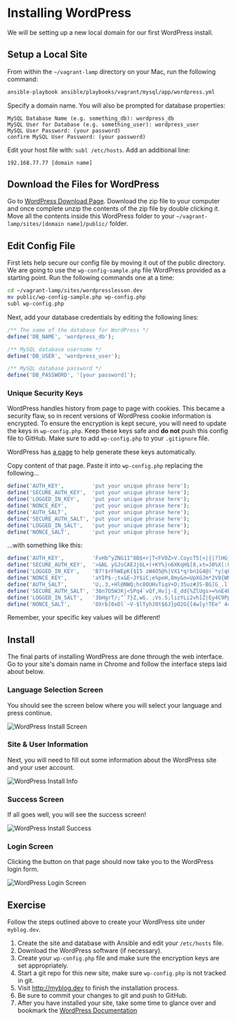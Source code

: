 # Installing WordPress

We will be setting up a new local domain for our first WordPress install.

## Setup a Local Site

From within the `~/vagrant-lamp` directory on your Mac, run the following command:

```bash
ansible-playbook ansible/playbooks/vagrant/mysql/app/wordpress.yml
```

Specify a domain name. You will also be prompted for database properties:

    MySQL Database Name (e.g. something_db): wordpress_db
    MySQL User for Database (e.g. something_user): wordpress_user
    MySQL User Password: (your password)
    confirm MySQL User Password: (your password)

Edit your host file with: `subl /etc/hosts`. Add an additional line:

    192.168.77.77 [domain name]

## Download the Files for WordPress

Go to [WordPress Download Page](https://wordpress.org/download/). Download the zip file to your computer and once complete unzip the contents of the zip file by double clicking it. Move all the contents inside this WordPress folder to your `~/vagrant-lamp/sites/[domain name]/public/` folder.

## Edit Config File

First lets help secure our config file by moving it out of the public directory. We are going to use the `wp-config-sample.php` file WordPress provided as a starting point. Run the following commands one at a time:

```bash
cd ~/vagrant-lamp/sites/wordpresslesson.dev
mv public/wp-config-sample.php wp-config.php
subl wp-config.php

```

Next, add your database credentials by editing the following lines:

```php
/** The name of the database for WordPress */
define('DB_NAME', 'wordpress_db');

/** MySQL database username */
define('DB_USER', 'wordpress_user');

/** MySQL database password */
define('DB_PASSWORD', '[your password]');
```

### Unique Security Keys

WordPress handles history from page to page with cookies. This became a security flaw, so in recent versions of WordPress cookie information is encrypted. To ensure the encryption is kept secure, you will need to update the keys in `wp-config.php`. Keep these keys safe and __do not__ push this config file to GitHub. Make sure to add `wp-config.php` to your `.gitignore` file.

WordPress has [a page](https://api.wordpress.org/secret-key/1.1/salt/) to help generate these keys automatically.

Copy content of that page. Paste it into `wp-config.php` replacing the following&hellip;

```php
define('AUTH_KEY',         'put your unique phrase here');
define('SECURE_AUTH_KEY',  'put your unique phrase here');
define('LOGGED_IN_KEY',    'put your unique phrase here');
define('NONCE_KEY',        'put your unique phrase here');
define('AUTH_SALT',        'put your unique phrase here');
define('SECURE_AUTH_SALT', 'put your unique phrase here');
define('LOGGED_IN_SALT',   'put your unique phrase here');
define('NONCE_SALT',       'put your unique phrase here');
```

&hellip;with something like this:

```php
define('AUTH_KEY',         'FvHb^yZNG11^8B$+r|T<FVOZ>V.CoycT5[<|{|?lHGjg!L*-$W;lUDr,GnTGC]7q');
define('SECURE_AUTH_KEY',  '>&NL yGJsCAEJjbL+(+KY%}n6XKqH$[8,xt=J0%X(:CQ>XI- _pI!-ir#9EY:%:4');
define('LOGGED_IN_KEY',    'B7!$rFhWEpK{$I5 zW4O5@%|VX1*q!bn1G4@(`*y|qF%pPJ<U`HW$Y$N(B2&cf$R');
define('NONCE_KEY',        'aYIP$-;tx&E~JY$iC;e%peH,8my&n=UpXGJm*2V8{WNU<yp-uU@Xf4uh1+>^jLc]');
define('AUTH_SALT',        'U;.3,+Hl@NWQ;hc8OUHvTiqV+D;35uz#JS-BG]G_.l?P*p6H}g_Tj!p1IRVMk!f ');
define('SECURE_AUTH_SALT', '36n7O5WJKj<SPq4`vQf,Hv]j-E_dd{%ZlUgs>=%nE4E,NEfFKTW=r(?{A~CbE:0+');
define('LOGGED_IN_SALT',   '3bHgrT/;^`7}Z,wG. ;Vs.S;lizYLi2vh]Z|Ey4C9PpE$saKnRA0[Vpq#Ug0#cj)');
define('NONCE_SALT',       '0Xrb]0xDl`~V-$lTyhJ0t$6J}pO2G{[4w]y!TEe^ 44i-kCcB[VqN*3+IVNk=jiA');
```

Remember, your specific key values will be different!

## Install

The final parts of installing WordPress are done through the web interface. Go to your site's domain name in Chrome and follow the interface steps laid about below.

### Language Selection Screen

You should see the screen below where you will select your language and press continue.

![WordPress Install Screen](../img/wordpress/install-01.jpg "WordPress Install")

### Site & User Information

Next, you will need to fill out some information about the WordPress site and your user account.

![WordPress Install Info](../img/wordpress/install-02.jpg "WordPress Install Info")

### Success Screen

If all goes well, you will see the success screen!

![WordPress Install Success](../img/wordpress/install-03.jpg "WordPress Install Success")

### Login Screen

Clicking the button on that page should now take you to the WordPress login form.

![WordPress Login Screen](../img/wordpress/install-04.jpg "WordPress Login Screen")

## Exercise

Follow the steps outlined above to create your WordPress site under `myblog.dev`.

1. Create the site and database with Ansible and edit your `/etc/hosts` file.
1. Download the WordPress software (if necessary).
1. Create your `wp-config.php` file and make sure the encryption keys are set appropriately.
1. Start a git repo for this new site, make sure `wp-config.php` is not tracked in git.
1. Visit http://myblog.dev to finish the installation process.
1. Be sure to commit your changes to git and push to GitHub.
1. After you have installed your site, take some time to glance over and bookmark the [WordPress Documentation](https://codex.wordpress.org)

